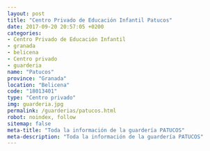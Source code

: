 ```yaml
---
layout: post
title: "Centro Privado de Educación Infantil Patucos"
date: 2017-09-20 20:57:05 +0200
categories:
- Centro Privado de Educación Infantil
- granada
- belicena
- Centro privado
- guarderia
name: "Patucos"
province: "Granada"
location: "Belicena"
code: "18013401"
type: "Centro privado"
img: guarderia.jpg
permalink: /guarderias/patucos.html
robot: noindex, follow
sitemap: false
meta-title: "Toda la información de la guardería PATUCOS"
meta-description: "Toda la información de la guardería PATUCOS"
---
```

